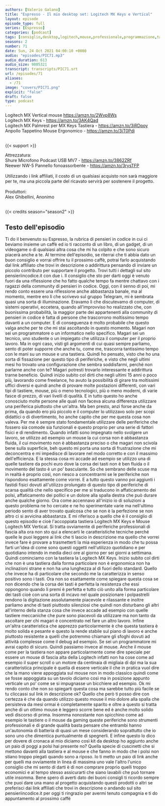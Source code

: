 ```yaml
---
authors: [Valerio Galano]
title: "Espresso - Il mio desktop set: Logitech MX Keys e Vertical"
layout: episode
episode_type: full
series: [Espresso]
categories: [podcast]
tags: [consiglio,desktop,logitech,mouse,professionale,programmazione,tastiera]
seasons: 2
number: 71
date: Sun, 24 Oct 2021 04:00:10 +0000
audio: "episodes/PIC71.mp3"
audio_duration: 613
audio_size: 9805321
transcript: transcripts/PIC71.srt
url: /episodes/71
aliases: 
  - /71
image: "covers/PIC71.png"
explicit: "false"
draft: false
type: podcast
---
```

Logitech MX Vertical mouse <a href="https://amzn.to/2Wvp8Ws" rel="noopener">https://amzn.to/2Wvp8Ws</a> <br />
Logitech MX Keys - <a href="https://amzn.to/3AK4Qad" rel="noopener">https://amzn.to/3AK4Qad</a> <br />
Logitech MX Palmrest per MX Keys Tastiera - <a href="https://amzn.to/3iRDpoy" rel="noopener">https://amzn.to/3iRDpoy</a> <br />
Anpollo Tappetino Mouse Ergonomico - <a href="https://amzn.to/3iT0Pdi" rel="noopener">https://amzn.to/3iT0Pdi</a> <br />
<br />


{{< support >}}

Attrezzatura:<br />
Shure Microfono Podcast USB MV7 - <a href="https://amzn.to/3862ZRf" rel="noopener">https://amzn.to/3862ZRf</a> <br />
Neewer NW-5 Pannello fonoassorbente - <a href="https://amzn.to/3rysTFP" rel="noopener">https://amzn.to/3rysTFP</a> <br />
<br />
Utilizzando i link affiliati, il costo di un qualsiasi acquisto non sarà maggiore per te, ma una piccola parte del ricavato servirà per sostenere il progetto.<br />
<br />
Produttori:<br />
Alex Ghibellini, Anonimo<br />
<br />


{{< credits season="season2" >}}

<!-- more -->

## Testo dell'episodio

Ti do il benvenuto su Espresso, la rubrica di pensieri in codice in cui ci beviamo insieme
un caffè ed io ti racconto di un libro, di un gadget, di un videogame o di qualsiasi
altra cosa che mi ha colpito e che sono sicuro piacerà anche a te.
Al termine dell'episodio, se riterrai che ti abbia dato un buon consiglio e vorrai offrire
tu il prossimo caffè, potrai farlo acquistando dal link affiliato che trovi in descrizione
o addirittura pensando di inviare un piccolo contributo per supportare il progetto. Trovi
tutti i dettagli sul sito pensieriincodice.it con due i.
Il consiglio che sto per darti oggi è venuto fuori da una riflessione che ho fatto qualche
tempo fa mentre chattavo con i ragazzi della community di pensieri in codice. Oggi, con
il senno di poi, mi rendo conto essere una riflessione anche abbastanza banale, ma al
momento, mentre ero lì che scrivevo sul gruppo Telegram, mi è sembrata quasi una
sorta di illuminazione. Eravamo lì che discutevamo di computer, di sistemi operativi, eccetera,
quando all'improvviso ho realizzato che, con buonissima probabilità, la maggior parte
dei appartenenti alla community di pensieri in codice è fatta di persone che trascorrono
moltissimo tempo davanti a un computer. E di conseguenza è molto probabile che questo
valga anche per te che mi stai ascoltando in questo momento. Magari non sei un programmatore
o un informatico nello specifico. Magari sei un tecnico, uno studente o un impiegato che
utilizza il computer per il proprio lavoro. Ma in ogni caso, visti gli argomenti di cui
quasi sempre parliamo, sento di poter supporre che anche tu, come me, trascorra tantissimo
tempo con le mani su un mouse e una tastiera. Quindi ho pensato, visto che ho una sorta di
fissazione per questo tipo di periferiche, e visto che negli ultimi mesi ho trovato una
configurazione che sembra soddisfarmi, perché non parlarne anche con te? Magari potresti
trovarlo interessante e addirittura trarne beneficio. Quindi inizio subito col dirti che
negli ultimi 15 anni o poco più, lavorando come freelance, ho avuto la possibilità di girare
tra moltissimi uffici diversi e quindi anche di provare molte postazioni differenti, con vari
tipi di tastiere, mouse, più o meno tecnologici, più o meno moderni, di varie fasce di prezzo,
di vari livelli di qualità. E in tutto questo ho anche conosciuto molte persone alle quali non
faceva alcuna differenza utilizzare una periferica piuttosto che un'altra. Ma ben presto, anzi forse
anche da prima, da quando ero più piccolo e il computer lo utilizzavo solo per scopi didattici
o di divertimento, ho anche capito che per me questa cosa non valeva. Per me è sempre stato
fondamentale utilizzare delle periferiche che fossero sia comode sia funzionali e questo
proprio per una serie di fattori fisici e di rendimento. Quando infatti sono impegnato nello
svolgere un lavoro, se utilizzo ad esempio un mouse la cui corsa non è abbastanza fluida, il cui
movimento non è abbastanza preciso o che magari non scivola bene sulla superficie, beh questo mi
porta una sorta di frustrazione che mi deconcentra e mi impedisce di lavorare nel modo corretto e con
il massimo dell'efficienza. E la stessa cosa mi accade ad esempio se utilizzo una di quelle
tastiere da pochi euro dove la corsa dei tasti non è ben fluida o il movimento del tasto è un po'
basculante. So che sembrano delle scuse ma in realtà è proprio così, non riesco a concentrarmi
se le periferiche non rispondono esattamente come vorrei. E a tutto questo vanno poi aggiunti i
fastidi fisici dovuti all'utilizzo prolungato di questo tipo di periferiche di scarsa qualità che
nello specifico per me si traducono in affaticamento dei polsi, affaticamento dei pollici e un dolore
alla spalla destra che può durare anche qualche giorno. Ora come accennavo all'inizio io di
soluzioni a questo problema ne ho cercate e ne ho sperimentate varie ma nell'ultimo periodo
sento di aver trovato qualcosa che se non è la perfezione se non altro ci si avvicina abbastanza.
E mi riferisco a quello che è il consiglio di questo episodio e cioè l'accoppiata tastiera
Logitech MX Keys e Mouse Logitech MX Vertical. Si tratta ovviamente di periferiche professionali
di fascia alta ora non sto qui a elencarti le caratteristiche tecniche perché quelle le puoi
leggere ai link che ti lascio in descrizione ma quello che vorrei invece fare è provare
a trasmetterti la mia esperienza in modo che tu possa farti un'idea di come sono questi oggetti
nell'utilizzo quotidiano e per quotidiano intendo in media dieci ore al giorno per sei giorni a
settimana. Quindi cominciamo con la tastiera la Logitech MX Keys. Inizio subito col dirti che non
è una tastiera dalla forma particolare non è ergonomica non ha inclinazioni strane e non ha
una lunghezza al di fuori dello standard. Quello che invece ha di particolare che secondo me la
caratterizza in senso positivo sono i tasti. Ora non so esattamente come spiegare questa cosa se
non dicendo che la corsa dei tasti è perfetta la resistenza che essi oppongono quando li premi
è perfetta e tutto ciò unito alla forma particolare dei tasti cioè con una sorta di incavo nel quale
posizionare i polpastrelli rendono la digitazione assolutamente piacevole e rilassante e inoltre
parliamo anche di tasti piuttosto silenziosi che quindi non disturbano gli altri all'interno della
stanza cosa che invece accade ad esempio con quelle tastiere meccaniche che pure sono piacevoli da
utilizzare ma non tanto da ascoltare per chi magari è concentrato nel fare un altro lavoro. Infine un'altra
caratteristica che apprezzo particolarmente è che questa tastiera è molto solida e pesante e
questo la rende stabile sul piano di lavoro e anche piuttosto resistente a quelli che potremmo
chiamare gli sfoghi dovuti ad attività complesse come il debug ad esempio. Se sei un programmatore
mi avrai capito di sicuro. Quindi passiamo invece al mouse. Anche il mouse come per la tastiera non
appare particolarmente come dire speciale per essere un mouse di fascia alta della Logitech
infatti non ha cose come ad esempio il super scroll o un motore da centinaia di migliaia di
dpi ma la sua caratteristica principale è quella di essere verticale il che in pratica vuol dire
che la mano viene appoggiata sul mouse non in modo classico quindi come se fosse appoggiata
su un tavolo diciamo così ma in posizione appunto verticale un po' come se si impugnasse un bicchiere
ad esempio. Ok mi rendo conto che non so spiegarti questa cosa ma sarebbe tutto più facile se tu
cliccassi sul link in descrizione ok? Quello che però ti posso dire con certezza è che da quando
utilizzo questo mouse il mio dolore alla spalla che persisteva da mesi ormai è completamente
sparito e oltre a questo si tratta anche di un ottimo mouse è leggero scorre bene ed è anche
molto solido vedi discorso di prima. Insomma nonostante non spicchino come ad esempio le
tastiere o il mouse da gaming queste periferiche sono strumenti professionali e di grande qualità
basta pensare che entrambi hanno un'autonomia di batteria di quasi un mese considerando
soprattutto che io sono uno che dimentica puntualmente di spegnerli. E infine questo lo
dico per dovere di cronaca al mio diciamo così kit da desktop ho aggiunto anche un paio di poggi
a polsi hai presente no? Quella specie di cuscinetti che si mettono davanti alla tastiera e al mouse e
che fanno in modo che i polsi non stiano troppo piegati quando sono a riposo. Io ti metto un paio
di link anche per quelli ma ovviamente in linea di massima uno vale l'altro l'unico consiglio
che mi sento di darti è di non comprare proprio quelli troppo economici e al tempo stesso
assicurarti che siano lavabili che può tornare utile insomma. Bene spero di averti dato dei buoni
consigli ti ricordo sempre che puoi dare una mano al progetto acquistando questi prodotti o altri se
preferisci dai link affiliati che trovi in descrizione o andando sul sito pensieriincodice.it
per oggi ti ringrazio per avermi tenuto compagnia e ti do appuntamento al prossimo caffè

